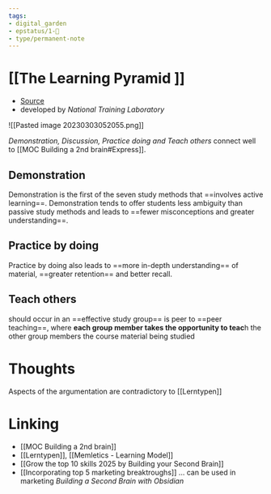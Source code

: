 ```yaml
---
tags: 
- digital_garden
- epstatus/1-🌱
- type/permanent-note
---
```

# [[The Learning Pyramid ]]
+ [Source](https://www.educationcorner.com/the-learning-pyramid.html)
+ developed by *National Training Laboratory*

![[Pasted image 20230303052055.png]]


*Demonstration, Discussion, Practice doing and Teach others* connect well to [[MOC Building a 2nd brain#Express]].

## Demonstration
Demonstration is the first of the seven study methods that ==involves active learning==. Demonstration tends to offer students less ambiguity than passive study methods and leads to ==fewer misconceptions and greater understanding==.

## Practice by doing
Practice by doing also leads to ==more in-depth understanding== of material, ==greater retention== and better recall.

## Teach others
should occur in an ==effective study group== is peer to ==peer teaching==, where **each group member takes the opportunity to teac**h the other group members the course material being studied

# Thoughts
Aspects of the argumentation are contradictory to [[Lerntypen]]

# Linking
+ [[MOC Building a 2nd brain]]
+ [[Lerntypen]], [[Memletics - Learning Model]]
+  [[Grow the top 10 skills 2025 by Building your Second Brain]] 
+ [[Incorporating top 5 marketing breaktroughs]] ... can be used in marketing *Building a Second Brain with Obsidian*


